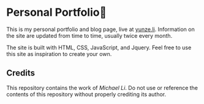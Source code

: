 # Personal Portfolio👾

This is my personal portfolio and blog page, live at [yunze.li](yunze.li). Information on the site are updated from time to time, usually twice every month.

The site is built with HTML, CSS, JavaScript, and Jquery. Feel free to use this site as inspiration to create your own.

## Credits
This repository contains the work of *Michael Li*. Do not use or reference the contents of this repository without properly crediting its author.
